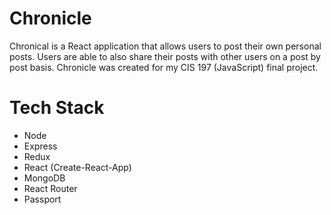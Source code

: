 # Chronicle
Chronical is a React application that allows users to post their own personal posts. Users are able to also share their posts with other users on a post by post basis. Chronicle was created for my CIS 197 (JavaScript) final project.

# Tech Stack
- Node
- Express
- Redux
- React (Create-React-App)
- MongoDB
- React Router
- Passport
